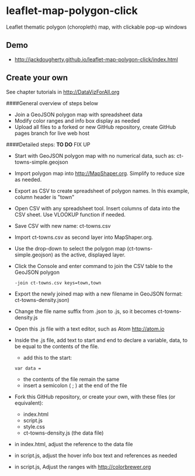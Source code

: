 # leaflet-map-polygon-click
Leaflet thematic polygon (choropleth) map, with clickable pop-up windows

## Demo
- http://jackdougherty.github.io/leaflet-map-polygon-click/index.html

## Create your own

See chapter tutorials in http://DataVizForAll.org

####General overview of steps below
- Join a GeoJSON polygon map with spreadsheet data
- Modify color ranges and info box display as needed
- Upload all files to a forked or new GitHub repository, create GitHub pages branch for live web host

####Detailed steps:
**TO DO** FIX UP

- Start with GeoJSON polygon map with no numerical data, such as: ct-towns-simple.geojson
- Import polygon map into http://MapShaper.org. Simplify to reduce size as needed.
- Export as CSV to create spreadsheet of polygon names. In this example, column header is "town"
- Open CSV with any spreadsheet tool. Insert columns of data into the CSV sheet. Use VLOOKUP function if needed.
- Save CSV with new name: ct-towns.csv
- Import ct-towns.csv as second layer into MapShaper.org.
- Use the drop-down to select the polygon map (ct-towns-simple.geojson) as the active, displayed layer.
- Click the Console and enter command to join the CSV table to the GeoJSON polygon
  ```
  -join ct-towns.csv keys=town,town
  ```
- Export the newly joined map with a new filename in GeoJSON format: ct-towns-density.json)
- Change the file name suffix from .json to .js, so it becomes ct-towns-density.js
- Open this .js file with a text editor, such as Atom http://atom.io
- Inside the .js file, add text to start and end to declare a variable, data, to be equal to the contents of the file.
  - add this to the start:
  ```
  var data =
  ```
  - the contents of the file remain the same
  - insert a semicolon ( ; ) at the end of the file

- Fork this GitHub repository, or create your own, with these files (or equivalent):
  - index.html
  - script.js
  - style.css
  - ct-towns-density.js  (the data file)

- in index.html, adjust the reference to the data file
- in script.js, adjust the hover info box text and references as needed
- in script.js, Adjust the ranges with http://colorbrewer.org
